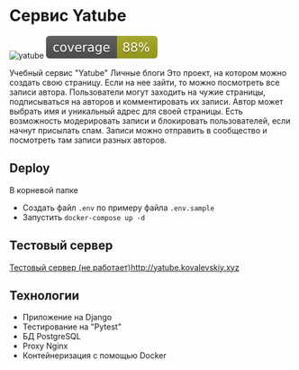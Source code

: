 # Сервис Yatube
![yatube](https://github.com/1kovalevskiy/yatube/actions/workflows/main.yml/badge.svg)
![coverage](https://github.com/1kovalevskiy/yatube/blob/master/coverage.svg)

Учебный сервис "Yatube" Личные блоги
Это проект, на котором можно создать свою страницу.
Если на нее зайти, то можно посмотреть все записи автора.
Пользователи могут заходить на чужие страницы, подписываться на авторов и комментировать их записи.
Автор может выбрать имя и уникальный адрес для своей страницы.
Есть возможность модерировать записи и блокировать пользователей, если начнут присылать спам.
Записи можно отправить в сообщество и посмотреть там записи разных авторов.

## Deploy
В корневой папке 
- Создать файл `.env` по примеру файла `.env.sample`
- Запустить `docker-compose up -d`

## Тестовый сервер
[Тестовый сервер (не работает)](http://yatube.kovalevskiy.xyz)http://yatube.kovalevskiy.xyz

## Технологии
- Приложение на Django
- Тестирование на "Pytest"
- БД PostgreSQL
- Proxy Nginx
- Контейнеризация с помощью Docker
